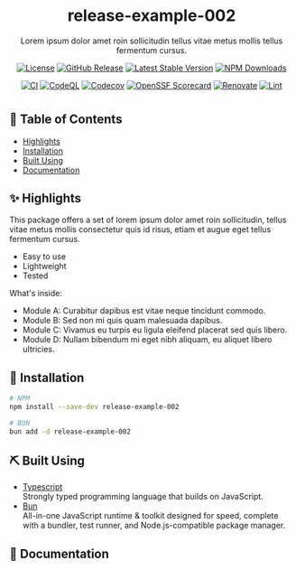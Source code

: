 <div align="center">
  
# release-example-002

<p align="center">Lorem ipsum dolor amet roin sollicitudin tellus vitae metus mollis tellus fermentum cursus.</p>
  
[![License](https://img.shields.io/badge/license-MIT-blue.svg)](/LICENSE)
[![GitHub Release](https://img.shields.io/github/v/release/itsmeid/release-example-002)](https://github.com/itsmeid/release-example-002/releases)
[![Latest Stable Version](https://img.shields.io/npm/v/release-example-002.svg)](https://www.npmjs.com/package/release-example-002)
[![NPM Downloads](https://img.shields.io/npm/dt/release-example-002.svg)](https://www.npmjs.com/package/release-example-002)

[![CI](https://github.com/itsmeid/release-example-002/actions/workflows/ci.yaml/badge.svg)](https://github.com/itsmeid/release-example-002/actions/workflows/ci.yaml)
[![CodeQL](https://github.com/itsmeid/release-example-002/actions/workflows/codeql.yaml/badge.svg)](https://github.com/itsmeid/release-example-002/actions/workflows/codeql.yaml)
[![Codecov](https://codecov.io/github/itsmeid/release-example-002/graph/badge.svg?token=R62KO8XWDI)](https://codecov.io/github/itsmeid/release-example-002)
[![OpenSSF Scorecard](https://api.scorecard.dev/projects/github.com/itsmeid/release-example-002/badge)](https://scorecard.dev/viewer/?uri=github.com/itsmeid/release-example-002)
[![Renovate](https://img.shields.io/badge/renovate-enabled-brightgreen.svg)](https://renovatebot.com)
[![Lint](https://img.shields.io/badge/Lint-Biome-60a5fa?style=flat&logo=biome)](https://biomejs.dev)

</div>

#

## 📝 Table of Contents

- [Highlights](#highlights)
- [Installation](#installation)
- [Built Using](#built_using)
- [Documentation](#documentation)

## ✨ Highlights <a name="highlights"></a>

This package offers a set of lorem ipsum dolor amet roin sollicitudin, tellus vitae metus mollis consectetur quis id risus, etiam et augue eget tellus fermentum cursus.

- Easy to use
- Lightweight
- Tested

What's inside:

- Module A: Curabitur dapibus est vitae neque tincidunt commodo.
- Module B: Sed non mi quis quam malesuada dapibus.
- Module C: Vivamus eu turpis eu ligula eleifend placerat sed quis libero.
- Module D: Nullam bibendum mi eget nibh aliquam, eu aliquet libero ultricies.

## 🔌 Installation <a name="installation"></a>

```bash
# NPM
npm install --save-dev release-example-002

# BUN
bun add -d release-example-002
```

## ⛏️ Built Using <a name="built_using"></a>

- [Typescript](https://www.typescriptlang.org/)<br/>
  Strongly typed programming language that builds on JavaScript.
- [Bun](https://bun.sh/)<br/>
  All-in-one JavaScript runtime & toolkit designed for speed, complete with a bundler, test runner, and Node.js-compatible package manager.

## 📔 Documentation <a name="documentation"></a>

